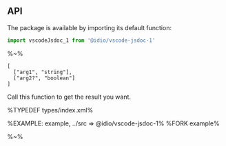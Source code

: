 ## API

The package is available by importing its default function:

```js
import vscodeJsdoc_1 from '@idio/vscode-jsdoc-1'
```

%~%

```## vscodeJsdoc_1
[
  ["arg1", "string"],
  ["arg2?", "boolean"]
]
```

Call this function to get the result you want.

%TYPEDEF types/index.xml%

%EXAMPLE: example, ../src => @idio/vscode-jsdoc-1%
%FORK example%

%~%
